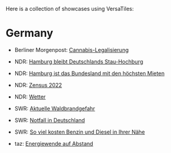 Here is a collection of showcases using VersaTiles:

# Germany

- Berliner Morgenpost: [Cannabis-Legalisierung](https://interaktiv.morgenpost.de/cannabis-legalisierung-kiffen-karte/)

- NDR: [Hamburg bleibt Deutschlands Stau-Hochburg](https://www.ndr.de/nachrichten/hamburg/Neue-Studie-Hamburg-bleibt-Deutschlands-Stau-Hochburg,stau1650.html)
- NDR: [Hamburg ist das Bundesland mit den höchsten Mieten](https://www.ndr.de/nachrichten/hamburg/Zensus-2022-Hamburg-ist-Bundesland-mit-hoechsten-Mieten,zensus340.html)
- NDR: [Zensus 2022](https://www.ndr.de/nachrichten/ndrdata/Zensus-Mietpreise-im-Norden-im-Ueberblick,zensus308.html)
- NDR: [Wetter](https://www.ndr.de/wetter)

- SWR: [Aktuelle Waldbrandgefahr](https://www.swr.de/swraktuell/rheinland-pfalz/waldbraende-aktuell-orte-karte-rlp-102.html)
- SWR: [Notfall in Deutschland](https://notfallrettung.swr.de/)
- SWR: [So viel kosten Benzin und Diesel in Ihrer Nähe](https://www.swr.de/swraktuell/diesel-und-benzinpreise-aktuell-so-tanken-sie-heute-clever-100.html)

- taz: [Energiewende auf Abstand](https://taz.de/Deutsche-Vorschriften-fuer-Windenergie/!5901969/)
